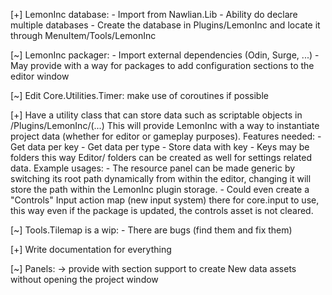 [+] LemonInc database:
    - Import from Nawlian.Lib
    - Ability do declare multiple databases
    - Create the database in Plugins/LemonInc and locate it through MenuItem/Tools/LemonInc

[~] LemonInc packager:
    - Import external dependencies (Odin, Surge, ...)
    - May provide with a way for packages to add configuration sections to the editor window

[~] Edit Core.Utilities.Timer: make use of coroutines if possible

[+] Have a utility class that can store data such as scriptable objects in /Plugins/LemonInc/(...)
    This will provide LemonInc with a way to instantiate project data (whether for editor or gameplay purposes).
    Features needed:
    - Get data per key
    - Get data per type
    - Store data with key
    - Keys may be folders this way Editor/ folders can be created as well for settings related data.
    Example usages:
    - The resource panel can be made generic by switching its root path dynamically from within the editor, changing it will store the path within the LemonInc plugin storage.
    - Could even create a "Controls" Input action map (new input system) there for core.input to use, this way even if the package is updated, the controls asset is not cleared.

[~] Tools.Tilemap is a wip:
    - There are bugs (find them and fix them)

[+] Write documentation for everything

[~] Panels:
    -> provide with section support to create New data assets without opening the project window